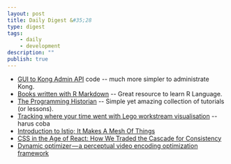 ```yaml
---
layout: post
title: Daily Digest &#35;28
type: digest
tags: 
    - daily
    - development
description: ""
publish: true
---
```


- [GUI to Kong Admin API](https://github.com/pantsel/konga) <span class="label">code</span> -- much more simpler to administrate Kong.
- [Books written with R Markdown](https://bookdown.org/) -- Great resource to learn R Language.
- [The Programming Historian](https://programminghistorian.org/) -- Simple yet amazing collection of tutorials (or lessons).
- [Tracking where your time went with Lego workstream visualisation](https://code.joejag.com/2018/lego-workstream-visualisation.html) -- harus coba
- [Introduction to Istio; It Makes A Mesh Of Things](https://developers.redhat.com/blog/2018/03/06/introduction-istio-makes-mesh-things/)
- [CSS in the Age of React: How We Traded the Cascade for Consistency](https://engineeringblog.yelp.com/2018/03/css-in-the-age-of-react.html)
- [Dynamic optimizer — a perceptual video encoding optimization framework](https://medium.com/netflix-techblog/dynamic-optimizer-a-perceptual-video-encoding-optimization-framework-e19f1e3a277f)
